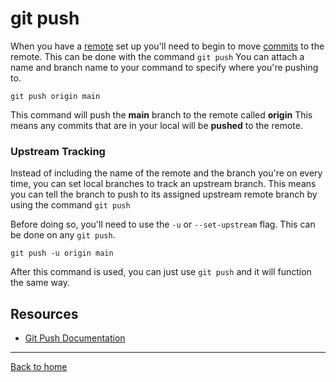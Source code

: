 # git push

When you have a [remote](./REMOTE.md) set up you'll need to begin to move [commits](./COMMIT.md) to the remote.
This can be done with the command `git push`
You can attach a name and branch name to your command to specify where you're pushing to.
```
git push origin main
```
This command will push the **main** branch to the remote called **origin**
This means any commits that are in your local will be **pushed** to the remote.

### Upstream Tracking

Instead of including the name of the remote and the branch you're on every time, you can set local branches to track an upstream branch.
This means you can tell the branch to push to its assigned upstream remote branch by using the command `git push`

Before doing so, you'll need to use the `-u` or `--set-upstream` flag. This can be done on any `git push`.
```
git push -u origin main
```
After this command is used, you can just use `git push` and it will function the same way.

## Resources

- [Git Push Documentation](https://git-scm.com/docs/git-push)
---
[Back to home](../README.md)
